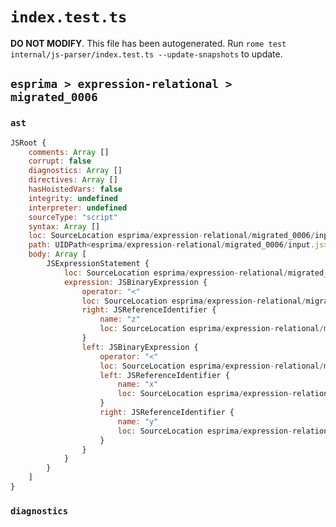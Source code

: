 # `index.test.ts`

**DO NOT MODIFY**. This file has been autogenerated. Run `rome test internal/js-parser/index.test.ts --update-snapshots` to update.

## `esprima > expression-relational > migrated_0006`

### `ast`

```javascript
JSRoot {
	comments: Array []
	corrupt: false
	diagnostics: Array []
	directives: Array []
	hasHoistedVars: false
	integrity: undefined
	interpreter: undefined
	sourceType: "script"
	syntax: Array []
	loc: SourceLocation esprima/expression-relational/migrated_0006/input.js 1:0-2:0
	path: UIDPath<esprima/expression-relational/migrated_0006/input.js>
	body: Array [
		JSExpressionStatement {
			loc: SourceLocation esprima/expression-relational/migrated_0006/input.js 1:0-1:9
			expression: JSBinaryExpression {
				operator: "<"
				loc: SourceLocation esprima/expression-relational/migrated_0006/input.js 1:0-1:9
				right: JSReferenceIdentifier {
					name: "z"
					loc: SourceLocation esprima/expression-relational/migrated_0006/input.js 1:8-1:9 (z)
				}
				left: JSBinaryExpression {
					operator: "<"
					loc: SourceLocation esprima/expression-relational/migrated_0006/input.js 1:0-1:5
					left: JSReferenceIdentifier {
						name: "x"
						loc: SourceLocation esprima/expression-relational/migrated_0006/input.js 1:0-1:1 (x)
					}
					right: JSReferenceIdentifier {
						name: "y"
						loc: SourceLocation esprima/expression-relational/migrated_0006/input.js 1:4-1:5 (y)
					}
				}
			}
		}
	]
}
```

### `diagnostics`

```

```
